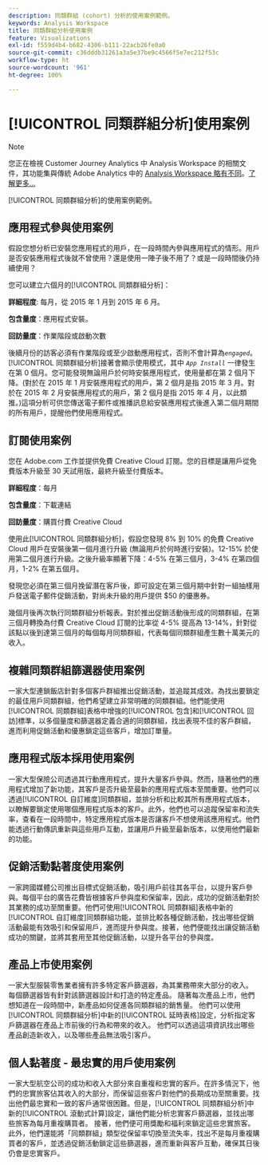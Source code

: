```yaml
---
description: 同類群組 (cohort) 分析的使用案例範例。
keywords: Analysis Workspace
title: 同類群組分析使用案例
feature: Visualizations
exl-id: f559d4b4-b682-4306-b111-22acb26fe0a0
source-git-commit: c36dddb31261a3a5e37be9c4566f5e7ec212f53c
workflow-type: ht
source-wordcount: '961'
ht-degree: 100%

---
```


# [!UICONTROL 同類群組分析]使用案例

>[!NOTE]
>
>您正在檢視 Customer Journey Analytics 中 Analysis Workspace 的相關文件，其功能集與傳統 Adobe Analytics 中的 [Analysis Workspace 略有不同](https://experienceleague.adobe.com/docs/analytics/analyze/analysis-workspace/home.html?lang=zh-Hant)。[了解更多...](/help/getting-started/cja-aa.md)

[!UICONTROL 同類群組分析]的使用案例範例。

## 應用程式參與使用案例

假設您想分析已安裝您應用程式的用戶，在一段時間內參與應用程式的情形。用戶是否安裝應用程式後就不曾使用？還是使用一陣子後不用了？或是一段時間後仍持續使用？

您可以建立六個月的[!UICONTROL 同類群組分析]：

**詳細程度**: 每月，從 2015 年 1 月到 2015 年 6 月。

**包含量度**：應用程式安裝。

**回訪量度**：作業階段或啟動次數

後續月份的訪客必須有作業階段或至少啟動應用程式，否則不會計算為&#x200B;*`engaged`*。[!UICONTROL 同類群組分析]接著會顯示使用模式，其中 *`App Install`* 一律發生在第 0 個月。您可能發現無論用戶於何時安裝應用程式，使用量都在第 2 個月下降。(對於在 2015 年 1 月安裝應用程式的用戶，第 2 個月是指 2015 年 3 月。對於在 2015 年 2 月安裝應用程式的用戶，第 2 個月是指 2015 年 4 月，以此類推。)這項分析可供您傳送電子郵件或推播訊息給安裝應用程式後進入第二個月期間的所有用戶，提醒他們使用應用程式。

## 訂閱使用案例

您在 Adobe.com 工作並提供免費 Creative Cloud 訂閱。您的目標是讓用戶從免費版本升級至 30 天試用版，最終升級至付費版本。

**詳細程度**：每月

**包含量度**：下載連結

**回訪量度**：購買付費 Creative Cloud

使用此[!UICONTROL 同類群組分析]，假設您發現 8% 到 10% 的免費 Creative Cloud 用戶在安裝後第一個月進行升級 (無論用戶於何時進行安裝)。12-15% 於使用第二個月進行升級。之後升級率顯著下降：4-5% 在第三個月，3-4% 在第四個月，1-2% 在第五個月。

發現您必須在第三個月挽留潛在客戶後，即可設定在第三個月期中針對一組抽樣用戶發送電子郵件促銷活動，對尚未升級的用戶提供 $50 的優惠券。

幾個月後再次執行同類群組分析報表。對於推出促銷活動後形成的同類群組，在第三個月轉換為付費 Creative Cloud 訂閱的比率從 4-5% 提高為 13-14%，針對從該點以後到達第三個月的每個每月同類群組，代表每個同類群組產生數十萬美元的收入。

## 複雜同類群組篩選器使用案例

一家大型連鎖飯店針對多個客戶群組推出促銷活動，並追蹤其成效。為找出要鎖定的最佳用戶同類群組，他們希望建立非常明確的同類群組。他們能使用[!UICONTROL 同類群組]表格中增強的[!UICONTROL 包含]和[!UICONTROL 回訪]標準，以多個量度和篩選器定義合適的同類群組，找出表現不佳的客戶群組，進而利用促銷活動和優惠鎖定這些客戶，增加訂單量。

## 應用程式版本採用使用案例

一家大型保險公司透過其行動應用程式，提升大量客戶參與。然而，隨著他們的應用程式增加了新功能，其客戶是否升級至最新的應用程式版本至關重要。他們可以透過[!UICONTROL 自訂維度]同類群組，並排分析和比較其所有應用程式版本，以瞭解要鎖定使用哪個應用程式版本的客戶。此外，他們也可以追蹤保留率和流失率，查看在一段時間中，特定應用程式版本是否讓客戶不想使用該應用程式。他們能透過行動傳訊重新與這些用戶互動，並讓用戶升級至最新版本，以使用他們最新的功能。

## 促銷活動黏著度使用案例

一家跨國媒體公司推出目標式促銷活動，吸引用戶前往其各平台，以提升客戶參與。每個平台的廣告花費皆根據客戶參與度和保留率，因此，成功的促銷活動對於其業務的成功至關重要。他們可使用[!UICONTROL 同類群組]表格中新的[!UICONTROL 自訂維度]同類群組功能，並排比較各種促銷活動，找出哪些促銷活動最能有效吸引和保留用戶，進而提升參與度。接著，他們便能找出讓促銷活動成功的關鍵，並將其套用至其他促銷活動，以提升各平台的參與度。

## 產品上市使用案例

一家大型服裝零售業者擁有許多特定客戶篩選器，為其業務帶來大部分的收入。 每個篩選器皆有針對該篩選器設計和打造的特定產品。 隨著每次產品上市，他們想知道在一段時間中，新產品如何促進各同類群組的銷售量。 他們可以使用[!UICONTROL 同類群組分析]中新的[!UICONTROL 延時表格]設定，分析指定客戶篩選器在產品上市前後的行為和帶來的收入。 他們可以透過這項資訊找出哪些產品創造新收入，以及哪些產品無法吸引客戶。

## 個人黏著度 - 最忠實的用戶使用案例

一家大型航空公司的成功和收入大部分來自重複和忠實的客戶。在許多情況下，他們的忠實旅客佔其收入的大部分，而保留這些客戶對他們的長期成功至關重要。找出他們最忠實和一致的客戶通常很困難。但是，[!UICONTROL 同類群組分析]中新的[!UICONTROL 滾動式計算]設定，讓他們能分析忠實客戶篩選器，並找出哪些旅客為每月重複購買者。 接著，他們便可用獎勵和福利來鎖定這些忠實旅客。 此外，他們還能將「同類群組」類型從保留率切換至流失率，找出不是每月重複購買者的客戶，並透過促銷活動鎖定這些篩選器，進而重新與客戶互動，確保其日後仍會是忠實客戶。

